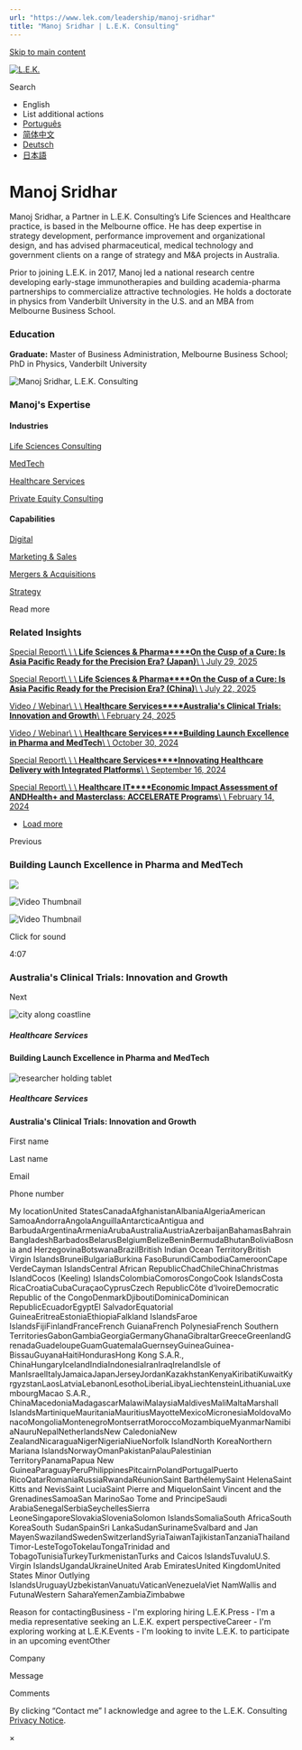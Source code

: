 ```yaml
---
url: "https://www.lek.com/leadership/manoj-sridhar"
title: "Manoj Sridhar | L.E.K. Consulting"
---
```


[Skip to main content](https://www.lek.com/leadership/manoj-sridhar#main-content)

[![L.E.K.](https://www.lek.com/themes/lek/images/new-logo.svg)](https://www.lek.com/ "L.E.K.")

Search

- English
- List additional actions
- [Português](https://www.lek.com/pt-br/lek-brazil)
- [简体中文](https://www.lek.com/zh-hant/lek-china)
- [Deutsch](https://www.lek.com/de/lek-germany)
- [日本語](https://www.lek.com/ja/lek-japan)

# Manoj Sridhar

Manoj Sridhar, a Partner in L.E.K. Consulting’s Life Sciences and Healthcare practice, is based in the Melbourne office. He has deep expertise in strategy development, performance improvement and organizational design, and has advised pharmaceutical, medical technology and government clients on a range of strategy and M&A projects in Australia.

Prior to joining L.E.K. in 2017, Manoj led a national research centre developing early-stage immunotherapies and building academia-pharma partnerships to commercialize attractive technologies. He holds a doctorate in physics from Vanderbilt University in the U.S. and an MBA from Melbourne Business School.

### Education

**Graduate:** Master of Business Administration, Melbourne Business School; PhD in Physics, Vanderbilt University

![Manoj Sridhar, L.E.K. Consulting](https://www.lek.com/sites/default/files/profile-images/manoj-sridhar_web.jpg)

### Manoj's Expertise

#### Industries

[Life Sciences Consulting](https://www.lek.com/industries/life-sciences-pharma)

[MedTech](https://www.lek.com/industries/medtech)

[Healthcare Services](https://www.lek.com/industries/healthcare-services)

[Private Equity Consulting](https://www.lek.com/industries/private-equity-pe)

#### Capabilities

[Digital](https://www.lek.com/capabilities/digital)

[Marketing & Sales](https://www.lek.com/capabilities/marketing-and-sales)

[Mergers & Acquisitions](https://www.lek.com/capabilities/mergers-acquisitions)

[Strategy](https://www.lek.com/capabilities/strategy)

Read more

### Related Insights

[Special Report\\
\\
\\
**Life Sciences & Pharma****On the Cusp of a Cure: Is Asia Pacific Ready for the Precision Era? (Japan)**\\
\\
July 29, 2025](https://www.lek.com/insights/hea/jp/sr/cusp-cure-asia-pacific-ready-precision-era-japan)

[Special Report\\
\\
\\
**Life Sciences & Pharma****On the Cusp of a Cure: Is Asia Pacific Ready for the Precision Era? (China)**\\
\\
July 22, 2025](https://www.lek.com/insights/hea/cn/sr/cusp-cure-asia-pacific-ready-precision-era)

[Video / Webinar\\
\\
\\
**Healthcare Services****Australia's Clinical Trials: Innovation and Growth**\\
\\
February 24, 2025](https://www.lek.com/insights/hea/au/vd/australias-clinical-trials-innovation-and-growth)

[Video / Webinar\\
\\
\\
**Healthcare Services****Building Launch Excellence in Pharma and MedTech**\\
\\
October 30, 2024](https://www.lek.com/insights/hea/global/vd/building-launch-excellence-pharma-and-medtech)

[Special Report\\
\\
\\
**Healthcare Services****Innovating Healthcare Delivery with Integrated Platforms**\\
\\
September 16, 2024](https://www.lek.com/insights/hea/global/sr/innovating-healthcare-delivery-integrated-platforms)

[Special Report\\
\\
\\
**Healthcare IT****Economic Impact Assessment of ANDHealth+ and Masterclass: ACCELERATE Programs**\\
\\
February 14, 2024](https://www.lek.com/insights/hea/au/sr/economic-impact-assessment-andhealth-and-masterclass-accelerate-programs)

- [Load more](https://www.lek.com/leadership/manoj-sridhar?page=1 "Load more items")

Previous

### Building Launch Excellence in Pharma and MedTech

![](https://fast.wistia.com/embed/medias/t6jpxh2sez/swatch)

![Video Thumbnail](https://fast.wistia.com/embed/medias/t6jpxh2sez/swatch)

![Video Thumbnail](https://embed-ssl.wistia.com/deliveries/f7d4701e34c0ec4a3a8bf2f15e3ccf01.webp?image_crop_resized=1920x1080)

Click for sound

4:07

### Australia's Clinical Trials: Innovation and Growth

Next

![city along coastline](https://www.lek.com/sites/default/files/teaser-images/launch-excellence-pharma-teaser.jpg)

##### Healthcare Services

#### Building Launch Excellence in Pharma and MedTech

![researcher holding tablet](https://www.lek.com/sites/default/files/teaser-images/australia-clinical-trials-teaser.png)

##### Healthcare Services

#### Australia's Clinical Trials: Innovation and Growth

First name

Last name

Email

Phone number

My locationUnited StatesCanadaAfghanistanAlbaniaAlgeriaAmerican SamoaAndorraAngolaAnguillaAntarcticaAntigua and BarbudaArgentinaArmeniaArubaAustraliaAustriaAzerbaijanBahamasBahrainBangladeshBarbadosBelarusBelgiumBelizeBeninBermudaBhutanBoliviaBosnia and HerzegovinaBotswanaBrazilBritish Indian Ocean TerritoryBritish Virgin IslandsBruneiBulgariaBurkina FasoBurundiCambodiaCameroonCape VerdeCayman IslandsCentral African RepublicChadChileChinaChristmas IslandCocos (Keeling) IslandsColombiaComorosCongoCook IslandsCosta RicaCroatiaCubaCuraçaoCyprusCzech RepublicCôte d’IvoireDemocratic Republic of the CongoDenmarkDjiboutiDominicaDominican RepublicEcuadorEgyptEl SalvadorEquatorial GuineaEritreaEstoniaEthiopiaFalkland IslandsFaroe IslandsFijiFinlandFranceFrench GuianaFrench PolynesiaFrench Southern TerritoriesGabonGambiaGeorgiaGermanyGhanaGibraltarGreeceGreenlandGrenadaGuadeloupeGuamGuatemalaGuernseyGuineaGuinea-BissauGuyanaHaitiHondurasHong Kong S.A.R., ChinaHungaryIcelandIndiaIndonesiaIranIraqIrelandIsle of ManIsraelItalyJamaicaJapanJerseyJordanKazakhstanKenyaKiribatiKuwaitKyrgyzstanLaosLatviaLebanonLesothoLiberiaLibyaLiechtensteinLithuaniaLuxembourgMacao S.A.R., ChinaMacedoniaMadagascarMalawiMalaysiaMaldivesMaliMaltaMarshall IslandsMartiniqueMauritaniaMauritiusMayotteMexicoMicronesiaMoldovaMonacoMongoliaMontenegroMontserratMoroccoMozambiqueMyanmarNamibiaNauruNepalNetherlandsNew CaledoniaNew ZealandNicaraguaNigerNigeriaNiueNorfolk IslandNorth KoreaNorthern Mariana IslandsNorwayOmanPakistanPalauPalestinian TerritoryPanamaPapua New GuineaParaguayPeruPhilippinesPitcairnPolandPortugalPuerto RicoQatarRomaniaRussiaRwandaRéunionSaint BarthélemySaint HelenaSaint Kitts and NevisSaint LuciaSaint Pierre and MiquelonSaint Vincent and the GrenadinesSamoaSan MarinoSao Tome and PrincipeSaudi ArabiaSenegalSerbiaSeychellesSierra LeoneSingaporeSlovakiaSloveniaSolomon IslandsSomaliaSouth AfricaSouth KoreaSouth SudanSpainSri LankaSudanSurinameSvalbard and Jan MayenSwazilandSwedenSwitzerlandSyriaTaiwanTajikistanTanzaniaThailandTimor-LesteTogoTokelauTongaTrinidad and TobagoTunisiaTurkeyTurkmenistanTurks and Caicos IslandsTuvaluU.S. Virgin IslandsUgandaUkraineUnited Arab EmiratesUnited KingdomUnited States Minor Outlying IslandsUruguayUzbekistanVanuatuVaticanVenezuelaViet NamWallis and FutunaWestern SaharaYemenZambiaZimbabwe

Reason for contactingBusiness - I'm exploring hiring L.E.K.Press - I'm a media representative seeking an L.E.K. expert perspectiveCareer - I'm exploring working at L.E.K.Events - I'm looking to invite L.E.K. to participate in an upcoming eventOther

Company

Message

Comments

By clicking “Contact me” I acknowledge and agree to the L.E.K. Consulting [Privacy Notice](https://www.lek.com/lek-consulting-privacy-policy).

×